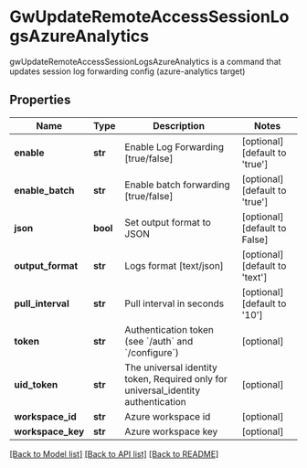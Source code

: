 # GwUpdateRemoteAccessSessionLogsAzureAnalytics

gwUpdateRemoteAccessSessionLogsAzureAnalytics is a command that updates session log forwarding config (azure-analytics target)
## Properties
Name | Type | Description | Notes
------------ | ------------- | ------------- | -------------
**enable** | **str** | Enable Log Forwarding [true/false] | [optional] [default to 'true']
**enable_batch** | **str** | Enable batch forwarding [true/false] | [optional] [default to 'true']
**json** | **bool** | Set output format to JSON | [optional] [default to False]
**output_format** | **str** | Logs format [text/json] | [optional] [default to 'text']
**pull_interval** | **str** | Pull interval in seconds | [optional] [default to '10']
**token** | **str** | Authentication token (see &#x60;/auth&#x60; and &#x60;/configure&#x60;) | [optional] 
**uid_token** | **str** | The universal identity token, Required only for universal_identity authentication | [optional] 
**workspace_id** | **str** | Azure workspace id | [optional] 
**workspace_key** | **str** | Azure workspace key | [optional] 

[[Back to Model list]](../README.md#documentation-for-models) [[Back to API list]](../README.md#documentation-for-api-endpoints) [[Back to README]](../README.md)


